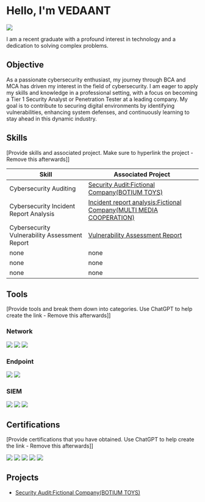 # Hello, I'm VEDAANT
<a href="https://linkedin.com/vedaant-wadhwa"><img src="https://img.shields.io/badge/-LinkedIn-0072b1?&style=for-the-badge&logo=linkedin&logoColor=white" /></a>

I am a recent graduate with a profound interest in technology and a dedication to solving complex problems.

## Objective

As a passionate cybersecurity enthusiast, my journey through BCA and MCA has driven my interest in the field of cybersecurity. I am eager to apply my skills and knowledge in a professional setting, with a focus on becoming a Tier 1 Security Analyst or Penetration Tester at a leading company. My goal is to contribute to securing digital environments by identifying vulnerabilities, enhancing system defenses, and continuously learning to stay ahead in this dynamic industry.

## Skills
[Provide skills and associated project. Make sure to hyperlink the project - Remove this afterwards]]

| Skill                                         | Associated Project         |
|-----------------------------------------------|----------------------------|
| Cybersecurity Auditing         | <a href="https://github.com/VedaantWadhwa/FictionalComp-Security-Audit/tree/main">Security Audit:Fictional Company(BOTIUM TOYS) </a>|
| Cybersecurity Incident Report Analysis | <a href="https://github.com/VedaantWadhwa/FictionalComp-Incident-Report-Analysis/tree/main">Incident report analysis:Fictional Company(MULTI MEDIA COOPERATION) </a>|
| Cybersecurity Vulnerability Assessment Report         | <a href="https://github.com/VedaantWadhwa/FictionalComp-Vulnerability-Assessment-Report.git"> Vulnerability Assessment Report|
| none     | none|
| none                 | none|
| none | none|

## Tools
[Provide tools and break them down into categories. Use ChatGPT to help create the link - Remove this afterwards]]

### Network
<div>
    <img src="https://img.shields.io/badge/-Wireshark-1679A7?&style=for-the-badge&logo=Wireshark&logoColor=white" />
    <img src="https://img.shields.io/badge/-Suricata-EF3B2D?&style=for-the-badge&logo=Suricata&logoColor=white" />
    <img src="https://img.shields.io/badge/-Zeek-777BB4?&style=for-the-badge&logo=Zeek&logoColor=white" />
</div>

### Endpoint
<div>
    <img src="https://img.shields.io/badge/-Microsoft_Defender_for_Endpoint-00A4EF?&style=for-the-badge&logo=Microsoft&logoColor=white" />
    <img src="https://img.shields.io/badge/-Velociraptor-4B275F?&style=for-the-badge&logo=Velociraptor&logoColor=white" />
</div>

### SIEM
<div>
    <img src="https://img.shields.io/badge/-Microsoft_Sentinel-0078D4?&style=for-the-badge&logo=Microsoft&logoColor=white" />
    <img src="https://img.shields.io/badge/-Splunk-000000?&style=for-the-badge&logo=Splunk&logoColor=white" />
    <img src="https://img.shields.io/badge/-Elastic-005571?&style=for-the-badge&logo=Elastic&logoColor=white" />
</div>

## Certifications
[Provide certifications that you have obtained. Use ChatGPT to help create the link - Remove this afterwards]]
<div>
<img src="https://img.shields.io/badge/-Security%2B-FF0000?&style=for-the-badge&logo=CompTIA&logoColor=white" />
<img src="https://img.shields.io/badge/-Network%2B-007ACC?&style=for-the-badge&logo=CompTIA&logoColor=white" />
<img src="https://img.shields.io/badge/-A%2B-4D4D4D?&style=for-the-badge&logo=CompTIA&logoColor=white" />
<img src="https://img.shields.io/badge/-CDSA-006400?&style=for-the-badge&logoColor=white" />
<img src="https://img.shields.io/badge/-CCD-000080?&style=for-the-badge&logoColor=white" />
</div>

## Projects
- <a href="https://github.com/VedaantWadhwa/FictionalComp-Security-Audit/tree/main">Security Audit:Fictional Company(BOTIUM TOYS) </a>

